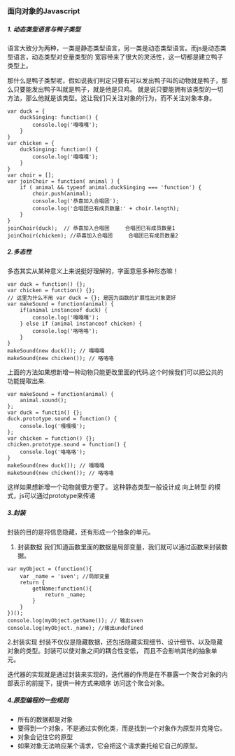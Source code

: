 ### 面向对象的Javascript

##### 1. 动态类型语言与鸭子类型

语言大致分为两种，一类是静态类型语言，另一类是动态类型语言。而js是动态类型语言，动态类型对变量类型的
宽容带来了很大的灵活性，这一切都是建立鸭子类型上。

那什么是鸭子类型呢，假如说我们判定只要有可以发出鸭子叫的动物就是鸭子，那么只要能发出鸭子叫就是鸭子，就是他是只鸡。
就是说只要能拥有该类型的一切方法，那么他就是该类型。这让我们只关注对象的行为，而不关注对象本身。

```
var duck = {
	duckSinging: function() {
		console.log('嘎嘎嘎');
	}
}
var chicken = {
	duckSinging: function() {
		console.log('嘎嘎嘎');
	}
}
var choir = [];
var joinChoir = function( animal ) {
	if ( animal && typeof animal.duckSinging === 'function') {
		choir.push(animal);
		console.log('恭喜加入合唱团');
		console.log('合唱团已有成员数量:' + choir.length);
	}
}
joinChoir(duck);  // 恭喜加入合唱团     合唱团已有成员数量1
joinChoir(chicken); //恭喜加入合唱团     合唱团已有成员数量2
```

##### 2.多态性

多态其实从某种意义上来说挺好理解的，字面意思多种形态嘛！

```
var duck = function() {}; 
var chicken = function() {};
// 这里为什么不用 var duck = {}; 是因为函数的扩展性比对象更好
var makeSound = function(animal) {
	if(animal instanceof duck) {
		console.log('嘎嘎嘎')；
	} else if (animal instanceof chicken) {
		console.log('咯咯咯');
	}
}
makeSound(new duck()); // 嘎嘎嘎
makeSound(new chicken()); // 咯咯咯
```
上面的方法如果想新增一种动物只能更改里面的代码.这个时候我们可以把公共的功能提取出来.

```
var makeSound = function(animal) {
	animal.sound();
};
var duck = functin() {};
duck.prototype.sound = function() {
	console.log('嘎嘎嘎');
};
var chicken = function() {};
chicken.prototype.sound = function() {
	console.log('咯咯咯');
}
makeSound(new duck()); // 嘎嘎嘎
makeSound(new chicken()); // 咯咯咯
```
这样如果想新增一个动物就很方便了。
这种静态类型一般设计成  向上转型 的模式，js可以通过prototype来传递

##### 3.封装

封装的目的是将信息隐藏，还有形成一个抽象的单元。

1. 封装数据
我们知道函数里面的数据是局部变量，我们就可以通过函数来封装数据。

```
var myObject = (function(){
	var _name = 'sven'; //局部变量
	return {
		getName:function(){
			return _name;
		}
	}
})();
console.log(myObject.getName()); // 输出sven
console.log(myObject._name); //输出undefined
```
2.封装实现
封装不仅仅是隐藏数据，还包括隐藏实现细节、设计细节、以及隐藏对象的类型。封装可以使对象之间的耦合性变低，
而且不会影响其他的抽象单元。

迭代器的实现就是通过封装来实现的，迭代器的作用是在不暴露一个聚合对象的内部表示的前提下，提供一种方式来顺序
访问这个聚合对象。

##### 4.原型编程的一些规则
+ 所有的数据都是对象
+ 要得到一个对象，不是通过实例化类，而是找到一个对象作为原型并克隆它。
+ 对象会记住它的原型
+ 如果对象无法响应某个请求，它会把这个请求委托给它自己的原型。